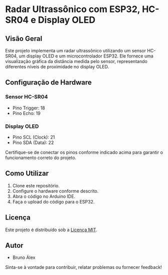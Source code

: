 # Radar Ultrassônico com ESP32, HC-SR04 e Display OLED

## Visão Geral
Este projeto implementa um radar ultrassônico utilizando um sensor HC-SR04, um display OLED e um microcontrolador ESP32. Ele fornece uma visualização gráfica da distância medida pelo sensor, representando diferentes níveis de proximidade no display OLED.

## Configuração de Hardware
### Sensor HC-SR04
- Pino Trigger: 18
- Pino Echo: 19

### Display OLED
- Pino SCL (Clock): 21
- Pino SDA (Data): 22

Certifique-se de conectar os pinos conforme indicado acima para garantir o funcionamento correto do projeto.

## Como Utilizar
1. Clone este repositório.
2. Configure o hardware conforme descrito.
3. Abra o código no Arduino IDE.
4. Faça o upload do código para o ESP32.

## Licença
Este projeto é distribuído sob a [Licença MIT](LICENSE).

## Autor
- Bruno Álex

Sinta-se à vontade para contribuir, relatar problemas ou fornecer feedback!
